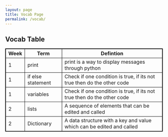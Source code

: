 ```yaml
---
layout: page
title: Vocab Page
permalink: /vocab/
---
```


<html>
<style>
table, th, td {
  border:1px solid black;
}
</style>
<body>

<h2>Vocab Table</h2>

<table style="width:100%">
  <tr>
    <th>Week</th>
    <th>Term</th>
    <th>Defintion</th>
  </tr>
  <tr>
    <td>1</td>
    <td>print</td>
    <td>print is a way to display messages through python</td>
  </tr>
  <tr>
    <td>1</td>
    <td>if else statement</td>
    <td>Check if one condition is true, if its not true then do the other code</td>
  </tr>
  <tr>
    <td>1</td>
    <td>variables</td>
    <td>Check if one condition is true, if its not true then do the other code</td>
  </tr>
   <tr>
    <td>2</td>
    <td>lists</td>
    <td>A sequence of elements that can be edited and called</td>
  </tr>
   <tr>
    <td>2</td>
    <td>Dictionary</td>
    <td>A data structure with a key and value which can be edited and called</td>
  </tr>
</table>


</body>
</html>